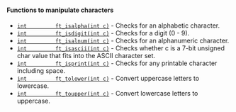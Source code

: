 

  #### Functions to manipulate characters

  
- [`int			ft_isalpha(int c)`](sources/manipulate_characters/ft_isalpha.c)	- Checks for an alphabetic character.
- [`int			ft_isdigit(int c)`](sources/manipulate_characters/ft_isdigit.c)	- Checks for a digit (0 - 9).
- [`int			ft_isalnum(int c)`](sources/manipulate_characters/ft_isalnum.c)	- Checks for an alphanumeric character.
- [`int			ft_isascii(int c)`](sources/manipulate_characters/ft_isascii.c)	- Checks whether c is a 7-bit unsigned char value that fits into the ASCII character set.
- [`int			ft_isprint(int c)`](sources/manipulate_characters/ft_isprint.c)	- Checks for any printable character including space.
- [`int			ft_tolower(int c)`](sources/manipulate_characters/ft_toupper.c)	- Convert uppercase letters to lowercase.
- [`int			ft_toupper(int c)`](sources/manipulate_characters/ft_tolower.c)	- Convert lowercase letters to uppercase.
